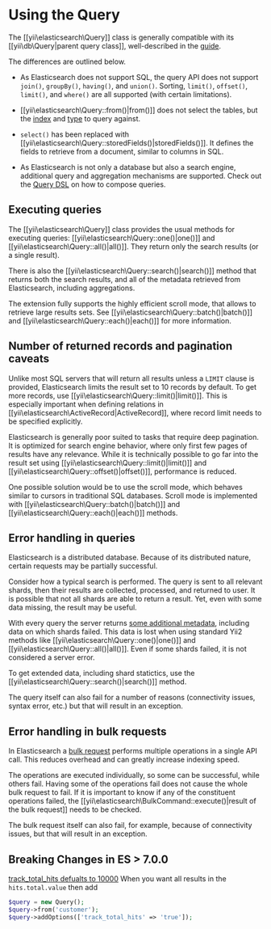 # Using the Query

The [[yii\elasticsearch\Query]] class is generally compatible with its [[yii\db\Query|parent query class]], well-described in the
[guide](https://github.com/yiisoft/yii2/blob/master/docs/guide/db-query-builder.md).

The differences are outlined below.

- As Elasticsearch does not support SQL, the query API does not support `join()`, `groupBy()`, `having()`, and `union()`.
  Sorting, `limit()`, `offset()`, `limit()`, and `where()` are all supported (with certain limitations).

- [[yii\elasticsearch\Query::from()|from()]] does not select the tables, but the
  [index](https://www.elastic.co/guide/en/elasticsearch/reference/current/glossary.html#glossary-index)
  and [type](https://www.elastic.co/guide/en/elasticsearch/reference/current/glossary.html#glossary-type) to query against.

- `select()` has been replaced with [[yii\elasticsearch\Query::storedFields()|storedFields()]]. It defines the fields
  to retrieve from a document, similar to columns in SQL.

- As Elasticsearch is not only a database but also a search engine, additional query and aggregation mechanisms are supported.
Check out the [Query DSL](https://www.elastic.co/guide/en/elasticsearch/reference/current/query-dsl.html) on how to compose queries.


## Executing queries

The [[yii\elasticsearch\Query]] class provides the usual methods for executing queries: [[yii\elasticsearch\Query::one()|one()]] and
[[yii\elasticsearch\Query::all()|all()]]. They return only the search results (or a single result).

There is also the [[yii\elasticsearch\Query::search()|search()]] method that returns both the search results, and all of the
metadata retrieved from Elasticsearch, including aggregations.

The extension fully supports the highly efficient scroll mode, that allows to retrieve large results sets. See
[[yii\elasticsearch\Query::batch()|batch()]] and [[yii\elasticsearch\Query::each()|each()]] for more information.


## Number of returned records and pagination caveats

Unlike most SQL servers that will return all results unless a `LIMIT` clause is provided, Elasticsearch limits the result
set to 10 records by default. To get more records, use [[yii\elasticsearch\Query::limit()|limit()]]. This is especially important
when defining relations in [[yii\elasticsearch\ActiveRecord|ActiveRecord]], where record limit needs to be specified
explicitly.

Elasticsearch is generally poor suited to tasks that require deep pagination. It is optimized for search engine behavior,
where only first few pages of results have any relevance. While it is technically possible to go far into the result set using
[[yii\elasticsearch\Query::limit()|limit()]] and [[yii\elasticsearch\Query::offset()|offset()]], performance is reduced.

One possible solution would be to use the scroll mode, which behaves similar to cursors in traditional SQL databases. Scroll mode
is implemented with [[yii\elasticsearch\Query::batch()|batch()]] and [[yii\elasticsearch\Query::each()|each()]] methods.


## Error handling in queries

Elasticsearch is a distributed database. Because of its distributed nature, certain requests may be partially successful.

Consider how a typical search is performed. The query is sent to all relevant shards, then their results are collected,
processed, and returned to user. It is possible that not all shards are able to return a result. Yet, even with some data
missing, the result may be useful.

With every query the server returns [some additional metadata](https://www.elastic.co/guide/en/elasticsearch/reference/current/search-search.html#search-api-response-body),
including data on which shards failed. This data is lost when using standard Yii2 methods like
[[yii\elasticsearch\Query::one()|one()]] and [[yii\elasticsearch\Query::all()|all()]].
Even if some shards failed, it is not considered a server error.

To get extended data, including shard statictics, use the [[yii\elasticsearch\Query::search()|search()]] method.

The query itself can also fail for a number of reasons (connectivity issues, syntax error, etc.) but that will result
in an exception.

## Error handling in bulk requests

In Elasticsearch a [bulk request](https://www.elastic.co/guide/en/elasticsearch/reference/current/docs-bulk.html) performs
multiple operations in a single API call. This reduces overhead and can greatly increase indexing speed.

The operations are executed individually, so some can be successful, while others fail. Having some of the operations fail
does not cause the whole bulk request to fail. If it is important to know if any of the constituent operations failed,
the [[yii\elasticsearch\BulkCommand::execute()|result of the bulk request]] needs to be checked.

The bulk request itself can also fail, for example, because of connectivity issues, but that will result in an exception.

## Breaking Changes in ES > 7.0.0
[track_total_hits defualts to 10000](https://www.elastic.co/guide/en/elasticsearch/reference/current/breaking-changes-7.0.html#track-total-hits-10000-default)
When you want all results in the `hits.total.value` then add 
```php
$query = new Query();
$query->from('customer');
$query->addOptions(['track_total_hits' => 'true']);
```

